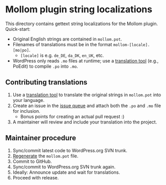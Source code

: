 # Mollom plugin string localizations

This directory contains gettext string localizations for the Mollom plugin.  Quick-start:

* Original English strings are contained in `mollom.pot`.
* Filenames of translations must be in the format `mollom-[locale].[mo|po]`.
    * `[locale]` is e.g. `de_DE`, `da_DK`, `en_UK`, etc.
* WordPress only reads `.mo` files at runtime; use a [translation tool] (e.g., PoEdit) to compile `.po` into `.mo`.

## Contributing translations

1. Use a [translation tool] to translate the original strings in `mollom.pot` into your language.
1. Create an issue in the [issue queue] and attach both the `.po` and `.mo` file for inclusion.
    * Bonus points for creating an actual pull request :)
1. A maintainer will review and include your translation into the project.


## Maintainer procedure

1. Sync/commit latest code to WordPress.org SVN trunk.
1. [Regenerate](http://wordpress.org/plugins/mollom/admin/?action=pot) the `mollom.pot` file.
1. Commit to GitHub.
1. Sync/commit to WordPress.org SVN trunk again.
1. Ideally: Announce update and wait for translations.
1. Proceed with release.


[translation tool]: http://codex.wordpress.org/Translating_WordPress
[issue queue]: https://github.com/Mollom/wordpress-mollom/issues
